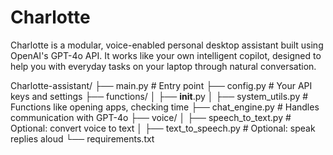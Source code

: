# Charlotte

Charlotte is a modular, voice-enabled personal desktop assistant built using OpenAI's GPT-4o API. It works like your own intelligent copilot, designed to help you with everyday tasks on your laptop through natural conversation.

Charlotte-assistant/
├── main.py                 # Entry point
├── config.py               # Your API keys and settings
├── functions/
│   ├── __init__.py
│   ├── system_utils.py     # Functions like opening apps, checking time
├── chat_engine.py          # Handles communication with GPT-4o
├── voice/
│   ├── speech_to_text.py   # Optional: convert voice to text
│   ├── text_to_speech.py   # Optional: speak replies aloud
└── requirements.txt

